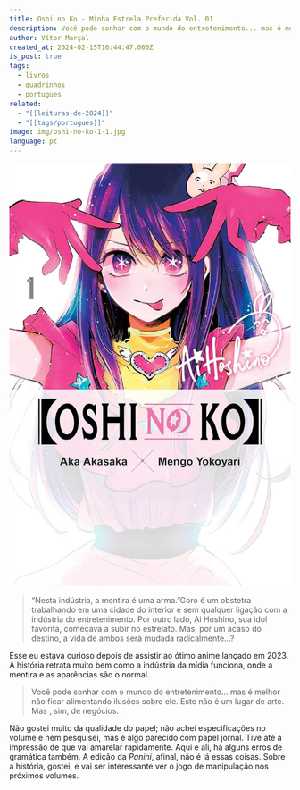 ```yaml
---
title: Oshi no Ko - Minha Estrela Preferida Vol. 01
description: Você pode sonhar com o mundo do entretenimento... mas é melhor não ficar alimentando ilusões sobre ele. Este não é um lugar de arte. Mas , sim, de negócios.
author: Vítor Marçal
created_at: 2024-02-15T16:44:47.000Z
is_post: true
tags:
  - livros
  - quadrinhos
  - portugues
related:
  - "[[leituras-de-2024]]"
  - "[[tags/portugues]]"
image: img/oshi-no-ko-1-1.jpg
language: pt
---
```


![Oshi no Ko - Minha Estrela Preferida Vol. 01](img/oshi-no-ko-1-1.jpg)

> “Nesta indústria, a mentira é uma arma.”Goro é um obstetra trabalhando em uma cidade do interior e sem qualquer ligação com a indústria do entretenimento. Por outro lado, Ai Hoshino, sua idol favorita, começava a subir no estrelato. Mas, por um acaso do destino, a vida de ambos será mudada radicalmente...?

Esse eu estava curioso depois de assistir ao ótimo anime lançado em 2023. A história retrata muito bem como a indústria da mídia funciona, onde a mentira e as aparências são o normal.

> Você pode sonhar com o mundo do entretenimento... mas é melhor não ficar alimentando ilusões sobre ele. Este não é um lugar de arte. Mas , sim, de negócios.

Não gostei muito da qualidade do papel; não achei especificações no volume e nem pesquisei, mas é algo parecido com papel jornal. Tive até a impressão de que vai amarelar rapidamente. Aqui e ali, há alguns erros de gramática também. A edição da _Panini_, afinal, não é lá essas coisas. Sobre a história, gostei, e vai ser interessante ver o jogo de manipulação nos próximos volumes.